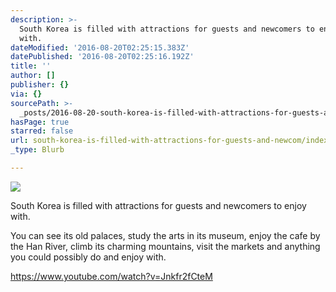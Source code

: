 ```yaml
---
description: >-
  South Korea is filled with attractions for guests and newcomers to enjoy
  with. 
dateModified: '2016-08-20T02:25:15.383Z'
datePublished: '2016-08-20T02:25:16.192Z'
title: ''
author: []
publisher: {}
via: {}
sourcePath: >-
  _posts/2016-08-20-south-korea-is-filled-with-attractions-for-guests-and-newcom.md
hasPage: true
starred: false
url: south-korea-is-filled-with-attractions-for-guests-and-newcom/index.html
_type: Blurb

---
```

![](https://the-grid-user-content.s3-us-west-2.amazonaws.com/13ca3eec-6d7c-4700-beb1-2e4d6553f30f.jpg)

South Korea is filled with attractions for guests and newcomers to enjoy with. 

You can see its old palaces, study the arts in its museum, enjoy the cafe by the Han River, climb its charming mountains, visit the markets and anything you could possibly do and enjoy with.

https://www.youtube.com/watch?v=Jnkfr2fCteM